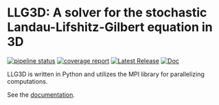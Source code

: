 # LLG3D: A solver for the stochastic Landau-Lifshitz-Gilbert equation in 3D

[![pipeline status](https://gitlab.math.unistra.fr/llg3d/llg3d/badges/main/pipeline.svg)](https://gitlab.math.unistra.fr/llg3d/llg3d/-/commits/main)
[![coverage report](https://gitlab.math.unistra.fr/llg3d/llg3d/badges/main/coverage.svg)](https://llg3d.pages.math.unistra.fr/llg3d/coverage)
[![Latest Release](https://gitlab.math.unistra.fr/llg3d/llg3d/-/badges/release.svg)](https://gitlab.math.unistra.fr/llg3d/llg3d/-/releases)
[![Doc](https://img.shields.io/badge/doc-sphinx-blue)](https://llg3d.pages.math.unistra.fr/llg3d/)

LLG3D is written in Python and utilizes the MPI library for parallelizing computations.

See the [documentation](https://llg3d.pages.math.unistra.fr/llg3d/).
